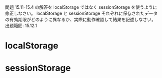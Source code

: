 問題 15.11-15.4 の解答を localStorage ではなく sessionStorage を使うように修正しなさい。
localStorage と sessionStorage それぞれに保存されたデータの有効期限がどのように異なるか、実際に動作確認して結果を記述しなさい。
出題範囲: 15.12.1

# localStorage

# sessionStorage